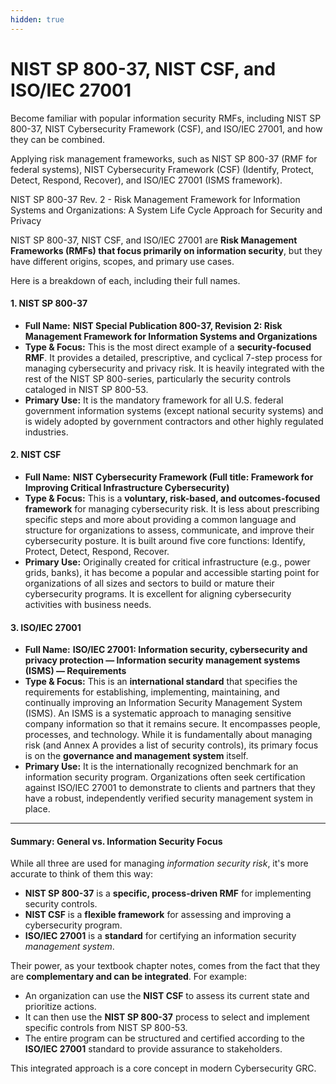 ```yaml
---
hidden: true
---
```


# NIST SP 800-37, NIST CSF, and ISO/IEC 27001

Become familiar with popular information security RMFs, including NIST SP 800-37, NIST Cybersecurity Framework (CSF), and ISO/IEC 27001, and how they can be combined.

Applying risk management frameworks, such as NIST SP 800-37 (RMF for federal systems), NIST Cybersecurity Framework (CSF) (Identify, Protect, Detect, Respond, Recover), and ISO/IEC 27001 (ISMS framework).

NIST SP 800-37 Rev. 2 - Risk Management Framework for Information Systems and Organizations: A System Life Cycle Approach for Security and Privacy

NIST SP 800-37, NIST CSF, and ISO/IEC 27001 are **Risk Management Frameworks (RMFs) that focus primarily on information security**, but they have different origins, scopes, and primary use cases.

Here is a breakdown of each, including their full names.

#### 1. NIST SP 800-37

* **Full Name:** **NIST Special Publication 800-37, Revision 2: Risk Management Framework for Information Systems and Organizations**
* **Type & Focus:** This is the most direct example of a **security-focused RMF**. It provides a detailed, prescriptive, and cyclical 7-step process for managing cybersecurity and privacy risk. It is heavily integrated with the rest of the NIST SP 800-series, particularly the security controls cataloged in NIST SP 800-53.
* **Primary Use:** It is the mandatory framework for all U.S. federal government information systems (except national security systems) and is widely adopted by government contractors and other highly regulated industries.

#### 2. NIST CSF

* **Full Name:** **NIST Cybersecurity Framework (Full title: Framework for Improving Critical Infrastructure Cybersecurity)**
* **Type & Focus:** This is a **voluntary, risk-based, and outcomes-focused framework** for managing cybersecurity risk. It is less about prescribing specific steps and more about providing a common language and structure for organizations to assess, communicate, and improve their cybersecurity posture. It is built around five core functions: Identify, Protect, Detect, Respond, Recover.
* **Primary Use:** Originally created for critical infrastructure (e.g., power grids, banks), it has become a popular and accessible starting point for organizations of all sizes and sectors to build or mature their cybersecurity programs. It is excellent for aligning cybersecurity activities with business needs.

#### 3. ISO/IEC 27001

* **Full Name:** **ISO/IEC 27001: Information security, cybersecurity and privacy protection — Information security management systems (ISMS) — Requirements**
* **Type & Focus:** This is an **international standard** that specifies the requirements for establishing, implementing, maintaining, and continually improving an Information Security Management System (ISMS). An ISMS is a systematic approach to managing sensitive company information so that it remains secure. It encompasses people, processes, and technology. While it is fundamentally about managing risk (and Annex A provides a list of security controls), its primary focus is on the **governance and management system** itself.
* **Primary Use:** It is the internationally recognized benchmark for an information security program. Organizations often seek certification against ISO/IEC 27001 to demonstrate to clients and partners that they have a robust, independently verified security management system in place.

***

#### Summary: General vs. Information Security Focus

While all three are used for managing _information security risk_, it's more accurate to think of them this way:

* **NIST SP 800-37** is a **specific, process-driven RMF** for implementing security controls.
* **NIST CSF** is a **flexible framework** for assessing and improving a cybersecurity program.
* **ISO/IEC 27001** is a **standard** for certifying an information security _management system_.

Their power, as your textbook chapter notes, comes from the fact that they are **complementary and can be integrated**. For example:

* An organization can use the **NIST CSF** to assess its current state and prioritize actions.
* It can then use the **NIST SP 800-37** process to select and implement specific controls from NIST SP 800-53.
* The entire program can be structured and certified according to the **ISO/IEC 27001** standard to provide assurance to stakeholders.

This integrated approach is a core concept in modern Cybersecurity GRC.

